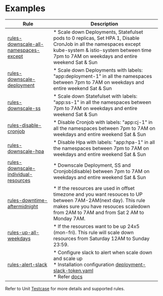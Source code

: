 # Examples

|Rule| Description|
|----|------------|
|[rules-downscale-all-namespaces-except](rules-all-ns.yaml)| * Scale down Deployments, Statefulset pods to 0 replicas, Set HPA 1, Disable CronJob in all the namespaces except kube-system & istio-system between time 7pm to 7AM on weekdays and entire weekend Sat & Sun|
|[rules-downscale-deployment](rules-all-deploy.yaml)| * Scale down Deployments with labels: "app:deployment-1" in all the namespaces between 7pm to 7AM on weekdays and entire weekend Sat & Sun|
|[rules-downscale-ss](rules-all-ss.yaml)| * Scale down Statefulset with labels: "app:ss-1" in all the namespaces between 7pm to 7AM on weekdays and entire weekend Sat & Sun|
|[rules-disable-cronjob](rules-all-cronjob.yaml)| * Disable Cronjob with labels: "app:cj-1" in all the namespaces between 7pm to 7AM on weekdays and entire weekend Sat & Sun|
|[rules-downscale-hpa](rules-all-hpa.yaml)| * Disable Hpa with labels: "app:hpa-1" in all the namespaces between 7pm to 7AM on weekdays and entire weekend Sat & Sun|
|[rules-downscale-individual-resources](rules-app-all.yaml)| * Downscale Deployment, SS and Cronjob(disable) between 7pm to 7AM on weekdays and entire weekend Sat & Sun|
|[rules-downtime-aftermidnight](rules-downtime-aftermidnight.yaml)| * If the resources are used in offset timezone and you want resouces to UP between 7AM-2AM(next day). This rule makes sure you have resouces scaledown from 2AM to 7AM and from Sat 2 AM to Monday 7AM.|
|[rules-up-all-weekdays](rules-up-all-weekdays.yaml)| * If the resources want to be up 24x5 (mon-fri). This rule will scale down resources from Saturday 12AM to Sunday 23:59.|
|[rules-alert-slack](rules-configure-slack.yaml)| * Configure slack to alert when scale down and scale up </br> * Installation configuration [deployment-slack-token.yaml](deployment-slack-token.yaml) </br>  * Refer [docs](https://kubesaver.com/notify/) |

Refer to Unit [Testcase](../src/utils/time_check.rs) for more details and supported rules.

